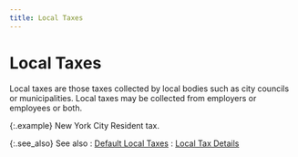 ```yaml
---
title: Local Taxes
---
```


# Local Taxes


Local taxes are those taxes collected by local bodies such as city councils  or municipalities. Local taxes may be collected from employers or employees  or both.


{:.example}
New York City Resident tax.


{:.see_also}
See also
: [Default Local  Taxes]({{site.prl_baseurl}}/setup/local-taxes/default_local_taxes.html)
: [Local Tax Details]({{site.prl_baseurl}}/setup/local-taxes/the_local_tax_profile.html)

